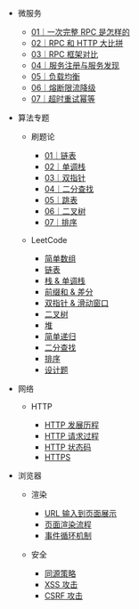 - 微服务

  - [01｜一次完整 RPC 是怎样的](services/01.md)
  - [02｜RPC 和 HTTP 大比拼](services/02.md)
  - [03｜RPC 框架对比](services/03.md)
  - [04｜服务注册与服务发现](services/04.md)
  - [05｜负载均衡](services/05.md)
  - [06｜熔断限流降级](services/06.md)
  - [07｜超时重试幂等](services/07.md)


- 算法专题
  
  - 刷题论

    - [01｜链表](algo/linked-list.md)
    - [02｜单调栈](algo/stack.md)
    - [03｜双指针](algo/two-pointers.md)
    - [04｜二分查找](algo/binary-search.md)
    - [05｜跳表](algo/skip-list.md)
    - [06｜二叉树](algo/tree.md)
    - [07｜排序](algo/sort.md)

  - LeetCode

    - [简单数组](leetcode/array.md)
    - [链表](leetcode/linked-list.md)
    - [栈 & 单调栈](leetcode/stack.md)
    - [前缀和 & 差分](leetcode/sum.md)
    - [双指针 & 滑动窗口](leetcode/two-pointer.md)
    - [二叉树](leetcode/tree.md)
    - [堆](leetcode/heap.md)
    - [简单递归](leetcode/recursive.md)
    - [二分查找](leetcode/binary-search.md)
    - [排序](leetcode/sort.md)
    - [设计题](leetcode/design.md)

- 网络

  - HTTP

    - [HTTP 发展历程](network/history.md)
    - [HTTP 请求过程](network/request-process.md)
    - [HTTP 状态码](network/http-code)
    - [HTTPS](network/https)

- 浏览器

  - 渲染

    - [URL 输入到页面展示](browser/navigation.md)
    - [页面渲染流程](browser/render.md)
    - [事件循环机制](browser/event-loop.md)

  - 安全

    - [同源策略](browser/same-origin.md)
    - [XSS 攻击](browser/xss.md)
    - [CSRF 攻击](browser/csrf.md)

